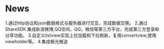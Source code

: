# News
1.通过http协议和json数据格式与服务器进行交互，完成数据交换。
2.通过ShareSDK 集成新浪微博,QQ空间，QQ，微信等第三方平台，完成第三方登录和分享功能。
3.自定义listview实现上拉加载和下拉刷新，复用convertview,使用viewholder等。
4.集成极光推送

